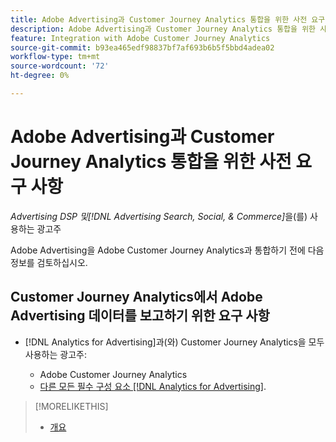 ```yaml
---
title: Adobe Advertising과 Customer Journey Analytics 통합을 위한 사전 요구 사항
description: Adobe Advertising과 Customer Journey Analytics 통합을 위한 사전 요구 사항
feature: Integration with Adobe Customer Journey Analytics
source-git-commit: b93ea465edf98837bf7af693b6b5f5bbd4adea02
workflow-type: tm+mt
source-wordcount: '72'
ht-degree: 0%

---
```


# Adobe Advertising과 Customer Journey Analytics 통합을 위한 사전 요구 사항

*Advertising DSP 및[!DNL Advertising Search, Social, & Commerce]*&#x200B;을(를) 사용하는 광고주

Adobe Advertising을 Adobe Customer Journey Analytics과 통합하기 전에 다음 정보를 검토하십시오.

## Customer Journey Analytics에서 Adobe Advertising 데이터를 보고하기 위한 요구 사항

* [!DNL Analytics for Advertising]과(와) Customer Journey Analytics을 모두 사용하는 광고주:

   * Adobe Customer Journey Analytics<!-- any specific version? -->
   * [다른 모든 필수 구성 요소 [!DNL Analytics for Advertising]](/help/integrations/analytics/prerequisites.md).

>[!MORELIKETHIS]
>
>* [개요](overview.md)
